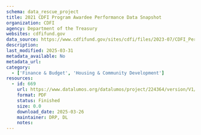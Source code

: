 ```yaml
---
schema: data_rescue_project 
title: 2021 CDFI Program Awardee Performance Data Snapshot
organization: CDFI
agency: Department of the Treasury
websites: cdfifund.gov
data_source: https://www.cdfifund.gov/sites/cdfi/files/2023-07/CDFI_Performance_Data_Snapshot_2021.pdf
description: 
last_modified: 2025-03-31
metadata_available: No
metadata_url: 
category:
  - ['Finance & Budget', 'Housing & Community Development'] 
resources:
  - id: 669
    url: https://www.datalumos.org/datalumos/project/224364/version/V1/view
    format: PDF
    status: Finished
    size: 0.0
    download_date: 2025-03-26
    maintainer: DRP, DL
    notes: 
---
```

